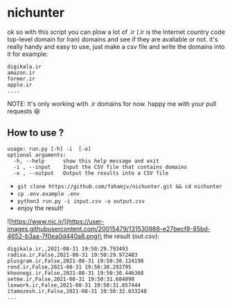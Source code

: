 # nichunter
ok so with this script you can plow a lot of .ir (.ir is the Internet country code top-level domain for Iran) domains and see if they are avaliable or not.
it's really handy and easy to use, just make a csv file and write the domains into it for example:
```
digikala.ir
amazon.ir
former.ir
apple.ir
....
```
NOTE: It's only working with .ir domains for now. happy me with your pull requests 😆

## How to use ?
```
usage: run.py [-h] -i  [-o]
optional arguments:
  -h, --help      show this help message and exit
  -i , --input    Input the CSV file that contains domains
  -o , --output   Output the results into a CSV file
```
- ```git clone https://github.com/fahamjv/nichunter.git && cd nichunter```
- ```cp .env.example .env```
- ```python3 run.py -i input.csv -o output.csv```
- enjoy the result!


![https://www.nic.ir/](https://user-images.githubusercontent.com/20015479/131530988-e27becf8-85bd-4652-b3aa-7f0ea0d440a8.png)\
the result (out.csv):
```domain,is_domain_available,datetime
digikala.ir,,2021-08-31 19:50:29.793493
radisa.ir,False,2021-08-31 19:50:29.972483
plusgram.ir,False,2021-08-31 19:50:30.124198
rond.ir,False,2021-08-31 19:50:30.292795
khoonegi.ir,False,2021-08-31 19:50:30.446368
setme.ir,False,2021-08-31 19:50:31.684090
loxwork.ir,False,2021-08-31 19:50:31.857444
itamozesh.ir,False,2021-08-31 19:50:32.033248
...
```


